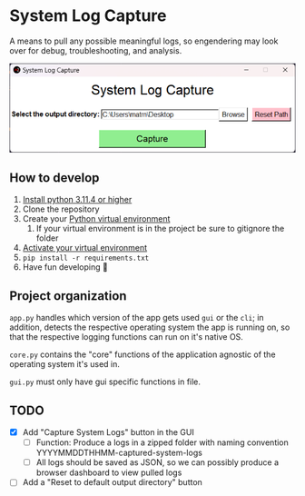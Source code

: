 # System Log Capture

A means to pull any possible meaningful logs, so engendering
may look over for debug, troubleshooting, and analysis.

![Current GUI look and feel](readme_attachments/20230826T1250_app_gui.png)

## How to develop

1. [Install python 3.11.4 or higher](https://www.python.org/downloads/)
2. Clone the repository
3. Create your [Python virtual environment](https://docs.python.org/3/library/venv.html)
   1. If your virtual environment is in the project be sure to gitignore the folder
4. [Activate your virtual environment](https://docs.python.org/3/tutorial/venv.html)
5. `pip install -r requirements.txt`
6. Have fun developing 🙂

## Project organization

`app.py` handles which version of the app gets used `gui` or the `cli`;
in addition, detects the respective operating system the app is running on,
so that the respective logging functions can run on it's native OS.

`core.py` contains the "core" functions of the application agnostic of the
operating system it's used in.

`gui.py` must only have gui specific functions in file.

## TODO

- [x] Add "Capture System Logs" button in the GUI
  - [ ] Function: Produce a logs in a zipped folder with
        naming convention YYYYMMDDTHHMM-captured-system-logs
  - [ ] All logs should be saved as JSON, so we can possibly
        produce a browser dashboard to view pulled logs
- [ ] Add a "Reset to default output directory" button
